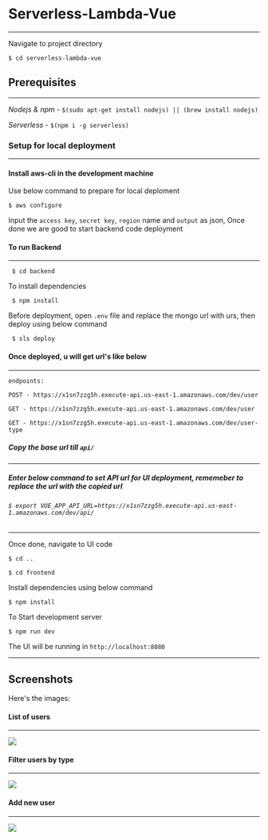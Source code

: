 # Serverless-Lambda-Vue
---
Navigate to project directory

`$ cd serverless-lambda-vue`

## Prerequisites 
---
*Nodejs & npm* - `$(sudo apt-get install nodejs) || (brew install nodejs)`

*Serverless* - `$(npm i -g serverless)`


### Setup for local deployment
---

#### Install aws-cli in the development machine

Use below command to prepare for local deploment

`$ aws configure`

Input the `access key`, `secret key`, `region` name and `output` as json, Once done we are good to start backend code deployment


#### To run Backend
---

` $ cd backend`

To install dependencies

` $ npm install`

Before deployment, open `.env` file and replace the mongo url with urs, then deploy using below command

` $ sls deploy`

#### Once deployed, u will get url's like below
---

`endpoints:`

  `POST - https://x1sn7zzg5h.execute-api.us-east-1.amazonaws.com/dev/user`
  
  `GET - https://x1sn7zzg5h.execute-api.us-east-1.amazonaws.com/dev/user`
  
  `GET - https://x1sn7zzg5h.execute-api.us-east-1.amazonaws.com/dev/user-type`
  

##### Copy the base url till `api/`
-----

##### Enter below command to set API url for UI deployment, rememeber to replace the url with the copied url

######  `$ export VUE_APP_API_URL=https://x1sn7zzg5h.execute-api.us-east-1.amazonaws.com/dev/api/`
-----

Once done, navigate to UI code

`$ cd ..`

`$ cd frontend`

Install dependencies using below command

`$ npm install`

To Start development server

`$ npm run dev`

The UI will be running in `http://localhost:8080`

----


## Screenshots

Here's the images:

#### List of users
----
![](https://raw.githubusercontent.com/AshwinAchu10/serverless-lambda-vue/master/screenshots/list.png)


#### Filter users by type
----
![](https://raw.githubusercontent.com/AshwinAchu10/serverless-lambda-vue/master/screenshots/filter.png)


#### Add new user
----
![](https://raw.githubusercontent.com/AshwinAchu10/serverless-lambda-vue/master/screenshots/add.png)